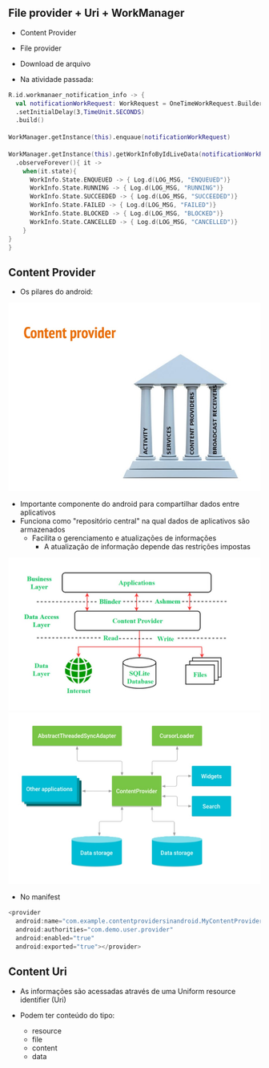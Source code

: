 ## File provider + Uri + WorkManager

- Content Provider
- File provider
- Download de arquivo

- Na atividade passada:
  
```kotlin
R.id.workmanaer_notification_info -> {
  val notificationWorkRequest: WorkRequest = OneTimeWorkRequest.Builder(MyNotificationWorkManager::class.java)
  .setInitialDelay(3,TimeUnit.SECONDS)
  .build()

WorkManager.getInstance(this).enquaue(notificationWorkRequest)

WorkManager.getInstance(this).getWorkInfoByIdLiveData(notificationWorkRequest.id)
  .observeForever(){ it ->
    when(it.state){
      WorkInfo.State.ENQUEUED -> { Log.d(LOG_MSG, "ENQUEUED")}
      WorkInfo.State.RUNNING -> { Log.d(LOG_MSG, "RUNNING")}
      WorkInfo.State.SUCCEEDED -> { Log.d(LOG_MSG, "SUCCEEDED")}
      WorkInfo.State.FAILED -> { Log.d(LOG_MSG, "FAILED")}
      WorkInfo.State.BLOCKED -> { Log.d(LOG_MSG, "BLOCKED")}
      WorkInfo.State.CANCELLED -> { Log.d(LOG_MSG, "CANCELLED")}
    }
}
}
```

## Content Provider

- Os pilares do android:

<img src=".assets/218.jpg">

- Importante componente do android para compartilhar dados entre aplicativos
- Funciona como "repositório central" na qual dados de aplicativos são armazenados
  - Facilita o gerenciamento e atualizações de informações
    - A atualização de informação depende das restrições impostas
   
<img src=".assets/219.jpg">

<img src=".assets/220.jpg">

- No manifest

```kotlin
<provider
  android:name="com.example.contentprovidersinandroid.MyContentProvider"
  android:authorities="com.demo.user.provider"
  android:enabled="true"
  android:exported="true"></provider>
```

## Content Uri

- As informações são acessadas através de uma Uniform resource identifier (Uri)

- Podem ter conteúdo do tipo:
  - resource
  - file
  - content
  - data
 
  
